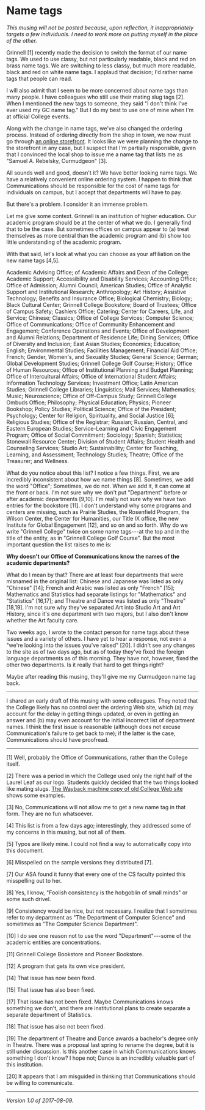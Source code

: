 Name tags
=========

_This musing will not be posted because, upon reflection, it
inappropriately targets a few individuals.  I need to work more on
putting myself in the place of the other._

Grinnell [1] recently made the decision to switch the format of our
name tags.  We used to use classy, but not particularly readable, black
and red on brass name tags.  We are switching to less classy, but much
more readable, black and red on white name tags.  I applaud that decision;
I'd rather name tags that people can read.

I will also admit that I seem to be more concerned about name tags than
many people.  I have colleagues who still use their mating slug tags [2].
When I mentioned the new tags to someone, they said "I don't think I've
ever used my GC name tag."  But I do my best to use one of mine when I'm at
official College events.

Along with the change in name tags, we've also
changed the ordering process.  Instead of ordering
directly from the shop in town, we now must go through [an online
storefront](https://marcomcentral.app.pti.com/Total_Choice_Shipping_and_Printing/GrinnellCollege/login.aspx?company_id=22188).
It looks like we were planning the change to the storefront in any case,
but I suspect that I'm partially responsible, given that I convinced the
local shop to issue me a name tag that lists me as "Samuel A. Rebelsky,
Curmudgeon" [3].

All sounds well and good, doesn't it?  We have better looking name tags.
We have a relatively convenient online ordering system.  I happen to think
that Communications should be responsible for the cost of name tags for
individuals on campus, but I accept that departments will have to pay.

But there's a problem.  I consider it an immense problem.

Let me give some context.  Grinnell is an institution of higher education.
Our academic program should be at the center of what we do.  I generally
find that to be the case.  But sometimes offices on campus appear to (a) 
treat themselves as more central than the academic program and (b) show
too little understanding of the academic program.

With that said, let's look at what you can choose as your affiliation
on the new name tags [4,5].

> 
Academic Advising Office;
of Academic Affairs and Dean of the College;
Academic Support;
Accessibility and Disability Services;
Accounting Office;
Office of Admission;
Alumni Council;
American Studies;
Office of Analytic Support and Institutional Research;
Anthropology;
Art History;
Assistive Technology;
Benefits and Insurance Office;
Biological Chemistry;
Biology;
Black Cultural Center;
Grinnell College Bookstore;
Board of Trustees;
Office of Campus Safety;
Cashiers Office;
Catering;
Center for Careers, Life, and Service;
Chinese;
Classics;
Office of College Services;
Computer Science;
Office of Communications;
Office of Community Enhancement and Engagement;
Conference Operations and Events;
Office of Development and Alumni Relations;
Department of Residence Life;
Dining Services;
Office of Diversity and Inclusion;
East Asian Studies;
Economics;
Education;
English;
Environmental Studies;
Facilities Management;
Financial Aid Office;
French;
Gender, Women's, and Sexuality Studies;
General Science;
German;
Global Development Studies;
Grinnell College Golf Course;
History;
Office of Human Resources;
Office of Institutional Planning and Budget Planning;
Office of Intercultural Affairs;
Office of International Student Affairs;
Information Technology Services;
Investment Office;
Latin American Studies;
Grinnell College Libraries;
Linguistics;
Mail Services;
Mathematics;
Music;
Neuroscience;
Office of Off-Campus Study;
Grinnell College Ombuds Office;
Philosophy;
Physical Education;
Physics;
Pioneer Bookshop;
Policy Studies;
Political Science;
Office of the President;
Psychology;
Center for Religion, Spirituality, and Social Justice [6];
Religious Studies;
Office of the Registrar;
Russian;
Russian, Central, and Eastern European Studies;
Service-Learning and Civic Engagement Program;
Office of Social Commitment;
Sociology;
Spanish;
Statistics;
Stonewall Resource Center;
Division of Student Affairs;
Student Health and Counseling Services;
Studio Art;
Sustainability;
Center for Teaching, Learning, and Assessment;
Technology Studies;
Theatre;
Office of the Treasurer; and
Wellness.

What do you notice about this list?  I notice a few things.  First, we
are incredibly inconsistent about how we name things [8].  Sometimes, we add
the word "Office"; Sometimes, we do not.  When we add it, it can come
at the front or back.  I'm not sure why we don't put "Department" before
or after academic departments [9,10].  I'm really not sure why we have
two entries for the bookstore [11].  I don't understand why some programs
and centers are missing, such as Prairie Studies, the Rosenfield Program,
the Wilson Center, the Center for Humanities, our Title IX office, the new
Institute for Global Engagement [12], and so on and so forth.  Why do we
write "Grinnell College" twice on some name tags---at the top and in the
title of the entity, as in "Grinnell College Golf Course".  But the most
important question the list raises to me is:

**Why doesn't our Office of Communications know the names of the academic
departments?**

What do I mean by that?  There are at least four departments that were
misnamed in the original list: Chinese and Japanese was listed as only
"Chinese" [14]; French and Arabic was listed as only "French" [15];
Mathematics and Statistics had separate listings for "Mathematics"
and "Statistics" [16,17]; and Theatre and Dance was listed as only
"Theatre" [18,19].  I'm not sure why they've separated Art into Studio Art
and Art History, since it's one department with two majors, but I also
don't know whether the Art faculty care.

Two weeks ago, I wrote to the contact person for name tags about these
issues and a variety of others. I have yet to hear a response, not even a
"we're looking into the issues you've raised" [20].  I didn't see any
changes to the site as of two days ago, but as of today they've fixed
the foreign language departments as of this morning.  They have not,
however, fixed the other two departments.  Is it really that hard to
get things right?

Maybe after reading this musing, they'll give me my Curmudgeon name
tag back.

---

I shared an early draft of this musing with some colleagues.  They noted
that the College likely has no control over the ordering Web site,
which (a) may account for the delay in getting things updated, or even
in getting an answer and (b) may even account for the initial incorrect
list of department names.  I think the first issue is reasonable (although
does not excuse Communication's failure to get back to me); if the latter
is the case, Communications should have proofread.

---

[1] Well, probably the Office of Communications, rather than the College
itself.

[2] There was a period in which the College used only the right
half of the Laurel Leaf as our logo.  Students quickly decided
that the two things looked like mating slugs.  [The Wayback machine
copy of old College Web
site](https://web.archive.org/web/19981202000825/http://www.grinnell.edu:80/)
shows some examples.

[3] No, Communications will not allow me to get a new name tag in that form.
They are no fun whatsoever.

[4] This list is from a few days ago; interestingly, they addressed some
of my concerns in this musing, but not all of them.

[5] Typos are likely mine.  I could not find a way to automatically 
copy into this document.

[6] Misspelled on the sample versions they distributed [7].

[7] Our ASA found it funny that every one of the CS faculty pointed this
misspelling out to her.

[8] Yes, I know, "Foolish consistency is the hobgoblin of small minds" or
some such drivel.

[9] Consistency would be nice, but not necessary.  I realize that I sometimes
refer to my department as "The Department of Computer Science" and sometimes
as "The Computer Science Department".

[10] I do see one reason not to use the word "Department"---some of the
academic entities are concentrations.

[11] Grinnell College Bookstore and Pioneer Bookstore.

[12] A program that gets its own vice president.

[14] That issue has now been fixed.

[15] That issue has also been fixed.

[17] That issue has not been fixed.  Maybe Communications knows something
we don't, and there are institutional plans to create separate a separate
department of Statistics.

[18] That issue has also not been fixed.

[19] The department of Theatre and Dance awards a bachelor's degree only
in Theatre.  There was a proposal last spring to rename the degree, but it
is still under discussion.  Is this another case in which Communications
knows something I don't know?  I hope not; Dance is an incredibly valuable
part of this institution.

[20] It appears that I am misguided in thinking that Communications
should be willing to communicate.

---

*Version 1.0 of 2017-08-09.*
